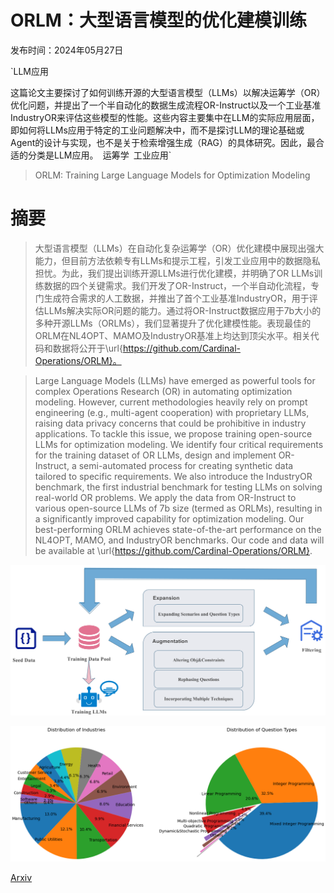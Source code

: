 # ORLM：大型语言模型的优化建模训练

发布时间：2024年05月27日

`LLM应用

这篇论文主要探讨了如何训练开源的大型语言模型（LLMs）以解决运筹学（OR）优化问题，并提出了一个半自动化的数据生成流程OR-Instruct以及一个工业基准IndustryOR来评估这些模型的性能。这些内容主要集中在LLM的实际应用层面，即如何将LLMs应用于特定的工业问题解决中，而不是探讨LLM的理论基础或Agent的设计与实现，也不是关于检索增强生成（RAG）的具体研究。因此，最合适的分类是LLM应用。` `运筹学` `工业应用`

> ORLM: Training Large Language Models for Optimization Modeling

# 摘要

> 大型语言模型（LLMs）在自动化复杂运筹学（OR）优化建模中展现出强大能力，但目前方法依赖专有LLMs和提示工程，引发工业应用中的数据隐私担忧。为此，我们提出训练开源LLMs进行优化建模，并明确了OR LLMs训练数据的四个关键需求。我们开发了OR-Instruct，一个半自动化流程，专门生成符合需求的人工数据，并推出了首个工业基准IndustryOR，用于评估LLMs解决实际OR问题的能力。通过将OR-Instruct数据应用于7b大小的多种开源LLMs（ORLMs），我们显著提升了优化建模性能。表现最佳的ORLM在NL4OPT、MAMO及IndustryOR基准上均达到顶尖水平。相关代码和数据将公开于\url{https://github.com/Cardinal-Operations/ORLM}。

> Large Language Models (LLMs) have emerged as powerful tools for complex Operations Research (OR) in automating optimization modeling. However, current methodologies heavily rely on prompt engineering (e.g., multi-agent cooperation) with proprietary LLMs, raising data privacy concerns that could be prohibitive in industry applications. To tackle this issue, we propose training open-source LLMs for optimization modeling. We identify four critical requirements for the training dataset of OR LLMs, design and implement OR-Instruct, a semi-automated process for creating synthetic data tailored to specific requirements. We also introduce the IndustryOR benchmark, the first industrial benchmark for testing LLMs on solving real-world OR problems. We apply the data from OR-Instruct to various open-source LLMs of 7b size (termed as ORLMs), resulting in a significantly improved capability for optimization modeling. Our best-performing ORLM achieves state-of-the-art performance on the NL4OPT, MAMO, and IndustryOR benchmarks. Our code and data will be available at \url{https://github.com/Cardinal-Operations/ORLM}.

![ORLM：大型语言模型的优化建模训练](../../../paper_images/2405.17743/x1.png)

![ORLM：大型语言模型的优化建模训练](../../../paper_images/2405.17743/stats.png)

[Arxiv](https://arxiv.org/abs/2405.17743)